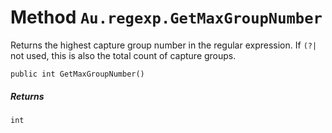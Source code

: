 # Method `Au.regexp.GetMaxGroupNumber`

Returns the highest capture group number in the regular expression. If `(?|` not used, this is also the total count of capture groups.

```
public int GetMaxGroupNumber()
```

##### Returns

`int`